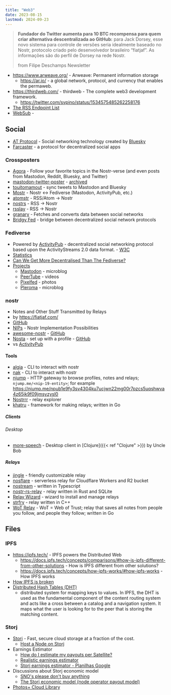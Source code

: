 ```yaml
---
title: "Web3"
date: 2023-08-15
lastmod: 2024-09-23
---
```


> **Fundador do Twitter aumenta para 10 BTC recompensa para quem criar
> alternativa descentralizada ao GitHub:** para Jack Dorsey, esse novo sistema
> para controle de versões seria idealmente baseado no Nostr, protocolo criado
> pelo desenvolvedor brasileiro “fiatjaf”. As informações são do perfil
> de Dorsey na rede Nostr.
>
> from Filipe Deschamps Newsletter

- https://www.arweave.org/ - Arweave: Permanent information storage
	- https://ar.io/ - a global network, protocol, and currency that enables the
      permaweb.
- https://thirdweb.com/ - thirdweb - The complete web3 development framework.
	- https://twitter.com/svpino/status/1534575485262258176
- [The RSS Endpoint List](https://gist.github.com/thefranke/63853a6f8c499dc97bc17838f6cedcc2#scrapers-and-running-instances)
- [WebSub](https://en.wikipedia.org/wiki/WebSub) -

## Social
- [AT Protocol](https://atproto.com/) - Social networking technology created by
  [Bluesky](https://bsky.app/)
- [Farcaster](https://www.farcaster.xyz/) - a protocol for decentralized social
  apps

### Crossposters
- [Agora](https://agorasocial.app/) - Follow your favorite topics in the
  Nostr-verse (and even posts from Mastodon, Reddit, Bluesky, and Twitter)
- [mastodon-twitter-poster](https://github.com/renatolond/mastodon-twitter-poster) -
  [archived](https://write.as/renatolond/timeline-for-the-shutdown-of-the-mastodon-twitter-crossposter-instance-at)
- [touitomamout](https://github.com/louisgrasset/touitomamout) - sync tweets to
  Mastodon and Bluesky
- [Mostr](https://mostr.pub/) - Nostr <-> Fediverse (Mastodon, ActivityPub, etc.)
- [atomstr](https://git.sr.ht/~psic4t/atomstr) - RSS/Atom -> Nostr
- [nostrs](https://github.com/Asone/nostrss) - RSS -> Nostr
- [rsslay](https://github.com/piraces/rsslay) - RSS -> Nostr
- [granary](https://github.com/snarfed/granary) - Fetches and converts data
  between social networks
- [Bridgy Fed](https://github.com/snarfed/bridgy-fed) - bridge between
  decentralized social network protocols

### Fediverse
- Powered by [ActivityPub](https://activitypub.rocks/) - decentralized social
  networking protocol based upon the ActivityStreams 2.0 data format. -
  [W3C](https://www.w3.org/TR/activitypub/)
- [Statistics](https://fedidb.org/)
- [Can We Get More Decentralised Than The Fediverse?](https://gist.github.com/loreanvictor/bddd8824c744024d338e935bd7e96707)
- [Projects](https://fediverse.info/explore/projects)
	- [Mastodon](https://joinmastodon.org/) - microblog
	- [PeerTube](https://joinpeertube.org/) - videos
	- [Pixelfed](https://pixelfed.org/) - photos
	- [Pleroma](https://pleroma.social/) - microblog

### nostr
- Notes and Other Stuff Transmitted by Relays
- by https://fiatjaf.com/
- [GitHub](https://github.com/nostr-protocol/nostr)
- [NIPs](https://github.com/nostr-protocol/nips) - Nostr Implementation Possibilities
- [awesome-nostr](https://nostr.net/) - [GitHub](https://github.com/aljazceru/awesome-nostr)
- [Nosta](https://nosta.me/) - set up with a profile -
  [GitHub](https://github.com/GBKS/nosta-me)
- vs [ActivityPub](https://nostr.com/comparisons/mastodon)

#### Tools
- [algia](https://github.com/mattn/algia) - CLI to interact with nostr
- [nak](https://github.com/fiatjaf/nak) - CLI to interact with nostr
- [njump](https://njump.me/about) - HTTP gateway to browse profiles, notes and
  relays; `njump.me/<nip-19-entity>`; for example
  https://njump.me/npub1e9fy3sv4304ku7ucjwn22mg00r7pzcs5uqshwva4z65jk9f09jmsyzysl0
- [Nostrrr](https://nostrrr.com) - relay explorer
- [khatru](https://github.com/fiatjaf/khatru) - framework for making relays;
  written in Go

##### Clients
###### Desktop
- [more-speech](https://github.com/unclebob/more-speech) - Desktop client in
  [Clojure]({{< ref "Clojure" >}}) by Uncle Bob

##### Relays
- [jingle](https://github.com/fiatjaf/jingle) - friendly customizable relay
- [nosflare](https://github.com/Spl0itable/nosflare) - serverless relay for
  Cloudflare Workers and R2 bucket
- [nostream](https://github.com/Cameri/nostream) - written in Typescript
- [nostr-rs-relay](https://github.com/scsibug/nostr-rs-relay) - relay written
  in Rust and SQLite
- [Relay Wizard](https://github.com/nodetec/relaywizard) - wizard to install
  and manage relays
- [strfry](https://github.com/hoytech/strfry) - relay written in C++
- [WoT Relay](https://github.com/bitvora/wot-relay) - WoT = Web of Trust; relay
  that saves all notes from people you follow, and people they follow; written
  in Go



## Files
### IPFS
- https://ipfs.tech/ - IPFS powers the Distributed Web
	- https://docs.ipfs.tech/concepts/comparisons/#how-is-ipfs-different-from-other-solutions - How is IPFS different from other solutions?
	- https://docs.ipfs.tech/concepts/how-ipfs-works/#how-ipfs-works - How IPFS works
- [How IPFS is broken](https://fiatjaf.com/d5031e5b.html)
- [Distributed Hash Tables (DHT)](https://docs.ipfs.tech/concepts/dht)
    * distributed system for mapping keys to values. In IPFS, the DHT is used
      as the fundamental component of the content routing system and acts like a
      cross between a catalog and a navigation system. It maps what the user is
      looking for to the peer that is storing the matching content.

### Storj
- [Storj](https://www.storj.io/) - Fast, secure cloud storage at a fraction of
  the cost.
	* [Host a Node on Storj](https://www.storj.io/node)
- Earnings Estimator
	* [How do I estimate my payouts per Satellite?](https://docs.storj.io/node/resources/faq/estimate-payouts)
	* [Realistic earnings estimator](https://forum.storj.io/t/realistic-earnings-estimator/6693)
	* [Storj earnings estimator - Planilhas Google](https://docs.google.com/spreadsheets/d/16qwEJzmcIUb0z0JZwBc_38ZUex6-onoxGTsp2XxQlEA/edit#gid=689515535)
- Discussions about Storj economic model
	* [SNO's please don't buy anything](https://forum.storj.io/t/snos-please-dont-buy-anything/21592)
	* [The Storj economic model (node operator payout model)](https://forum.storj.io/t/lets-talk-about-the-elephant-in-the-room-the-storj-economic-model-node-operator-payout-model/20127)
- [Photos+ Cloud Library](https://photosplus.app)

